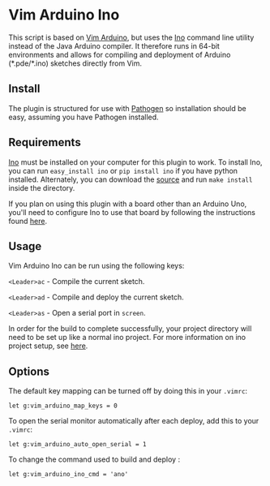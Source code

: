 # Vim Arduino Ino

This script is based on [Vim Arduino][vim-arduino], but uses the
[Ino][ino] command line utility instead of the Java Arduino compiler.
It therefore runs in 64-bit environments and allows for compiling and
deployment of Arduino (\*.pde/\*.ino) sketches directly from Vim.

## Install

The plugin is structured for use with [Pathogen][pathogen] so installation
should be easy, assuming you have Pathogen installed.

## Requirements
[Ino][ino] must be installed on your computer for this plugin to work.
To install Ino, you can run ```easy_install ino``` or ```pip install ino```
if you have python installed. Alternately, you can download the [source][ino-source]
and run ```make install``` inside the directory.

If you plan on using this plugin with a board other than an Arduino
Uno, you'll need to configure Ino to use that board by following
the instructions found [here][ino-config].

## Usage
Vim Arduino Ino can be run using the following keys:

`<Leader>ac` - Compile the current sketch.

`<Leader>ad` - Compile and deploy the current sketch.

`<Leader>as` - Open a serial port in `screen`.

In order for the build to complete successfully, your project directory will need to be set up like a normal ino project. For more information on ino project setup, see [here][ino-project].


## Options
The default key mapping can be turned off by doing this in your `.vimrc`:

```
let g:vim_arduino_map_keys = 0
```

To open the serial monitor automatically after each deploy,
add this to your `.vimrc`:

```
let g:vim_arduino_auto_open_serial = 1
```

To change the command used to build and deploy :

```
let g:vim_arduino_ino_cmd = 'ano'
```


[ino-config]: http://inotool.org/quickstart#configuration-files
[ino-source]: https://pypi.python.org/pypi/ino/#downloads
[pathogen]: http://www.vim.org/scripts/script.php?script_id=2332
[ino]: http://inotool.org/
[vim-arduino]: https://github.com/tclem/vim-arduino
[arduino]: http://arduino.cc/en/Main/Software
[ino-project]: http://inotool.org/quickstart
